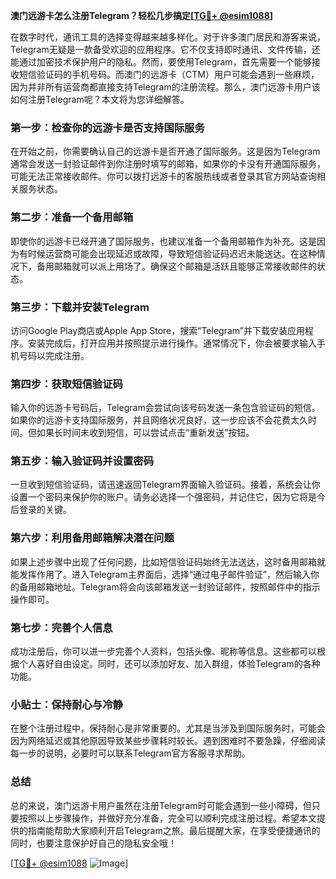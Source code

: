 **澳门远游卡怎么注册Telegram？轻松几步搞定[[TG💪+ @esim1088](https://t.me/s/esim1088)]**

在数字时代，通讯工具的选择变得越来越多样化。对于许多澳门居民和游客来说，Telegram无疑是一款备受欢迎的应用程序。它不仅支持即时通讯、文件传输，还能通过加密技术保护用户的隐私。然而，要使用Telegram，首先需要一个能够接收短信验证码的手机号码。而澳门的远游卡（CTM）用户可能会遇到一些麻烦，因为并非所有运营商都直接支持Telegram的注册流程。那么，澳门远游卡用户该如何注册Telegram呢？本文将为您详细解答。

### 第一步：检查你的远游卡是否支持国际服务

在开始之前，你需要确认自己的远游卡是否开通了国际服务。这是因为Telegram通常会发送一封验证邮件到你注册时填写的邮箱，如果你的卡没有开通国际服务，可能无法正常接收邮件。你可以拨打远游卡的客服热线或者登录其官方网站查询相关服务状态。

### 第二步：准备一个备用邮箱

即使你的远游卡已经开通了国际服务，也建议准备一个备用邮箱作为补充。这是因为有时候运营商可能会出现延迟或故障，导致短信验证码迟迟未能送达。在这种情况下，备用邮箱就可以派上用场了。确保这个邮箱是活跃且能够正常接收邮件的状态。

### 第三步：下载并安装Telegram

访问Google Play商店或Apple App Store，搜索“Telegram”并下载安装应用程序。安装完成后，打开应用并按照提示进行操作。通常情况下，你会被要求输入手机号码以完成注册。

### 第四步：获取短信验证码

输入你的远游卡号码后，Telegram会尝试向该号码发送一条包含验证码的短信。如果你的远游卡支持国际服务，并且网络状况良好，这一步应该不会花费太久时间。但如果长时间未收到短信，可以尝试点击“重新发送”按钮。

### 第五步：输入验证码并设置密码

一旦收到短信验证码，请迅速返回Telegram界面输入验证码。接着，系统会让你设置一个密码来保护你的账户。请务必选择一个强密码，并记住它，因为它将是今后登录的关键。

### 第六步：利用备用邮箱解决潜在问题

如果上述步骤中出现了任何问题，比如短信验证码始终无法送达，这时备用邮箱就能发挥作用了。进入Telegram主界面后，选择“通过电子邮件验证”，然后输入你的备用邮箱地址。Telegram将会向该邮箱发送一封验证邮件，按照邮件中的指示操作即可。

### 第七步：完善个人信息

成功注册后，你可以进一步完善个人资料，包括头像、昵称等信息。这些都可以根据个人喜好自由设定。同时，还可以添加好友、加入群组，体验Telegram的各种功能。

### 小贴士：保持耐心与冷静

在整个注册过程中，保持耐心是非常重要的。尤其是当涉及到国际服务时，可能会因为网络延迟或其他原因导致某些步骤耗时较长。遇到困难时不要急躁，仔细阅读每一步的说明，必要时可以联系Telegram官方客服寻求帮助。

### 总结

总的来说，澳门远游卡用户虽然在注册Telegram时可能会遇到一些小障碍，但只要按照以上步骤操作，并做好充分准备，完全可以顺利完成注册过程。希望本文提供的指南能帮助大家顺利开启Telegram之旅。最后提醒大家，在享受便捷通讯的同时，也要注意保护好自己的隐私安全哦！

[[TG💪+ @esim1088](https://t.me/s/esim1088) ![Image](https://i.postimg.cc/4NQfJmqS/Snipaste-2025-05-13-00-14-12.png)]